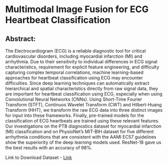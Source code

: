 # Multimodal Image Fusion for ECG Heartbeat Classification

## Abstract:
The Electrocardiogram (ECG) is a reliable diagnostic tool for critical cardiovascular disorders, including myocardial infarction (MI) and arrhythmia. Due to their
sensitivity to individual differences in ECG signal characteristics, requirement for
explicit feature engineering, and difficulty capturing complex temporal correlations,
machine learning-based approaches for heartbeat classification using ECG may
encounter difficulties. Since deep learning techniques can automatically extract
hierarchical and spatial characteristics directly from raw signal data, they are important for heartbeat classification using ECG, especially when using Convolutional
Neural Networks (CNNs). Using Short-Time Fourier Transform (STFT), Continuos
Wavelet Transform (CWT) and Hilbert-Huang Transform (HHT), we transform the
raw ECG data into three distinct images for input into these frameworks. Finally,
pre-trained models for the classification of ECG heartbeats are trained using these
relevant features. Our investigations on the PTB diagnostics dataset for myocardial
infarction (MI) classification and on PhysioNet’s MIT-BIH dataset for five different
arrhythmia conditions that are consistent with the AAMI EC57 guidelines show the
superiority of the deep learning models used. ResNet-18 gave us the best results
with an accuracy of 98%.

Link to Download Dataset - [Link](https://www.kaggle.com/shayanfazeli/heartbeat)
